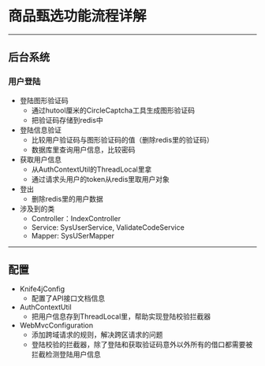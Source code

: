 # 商品甄选功能流程详解

---

## 后台系统

### 用户登陆
- 登陆图形验证码
  - 通过hutool厘米的CircleCaptcha工具生成图形验证码
  - 把验证码存储到redis中
- 登陆信息验证
  - 比较用户验证码与图形验证码的值（删除redis里的验证码）
  - 数据库里查询用户信息，比较密码
- 获取用户信息
  - 从AuthContextUtil的ThreadLocal里拿
  - 通过请求头用户的token从redis里取用户对象
- 登出
  - 删除redis里的用户数据
- 涉及到的类
  - Controller：IndexController
  - Service: SysUserService, ValidateCodeService
  - Mapper: SysUSerMapper


---

## 配置

- Knife4jConfig
  - 配置了API接口文档信息
- AuthContextUtil
  - 把用户信息存到ThreadLocal里，帮助实现登陆校验拦截器
- WebMvcConfiguration
  - 添加跨域请求的规则，解决跨区请求的问题
  - 登陆校验的拦截器，除了登陆和获取验证码意外以外所有的借口都需要被拦截检测登陆用户信息